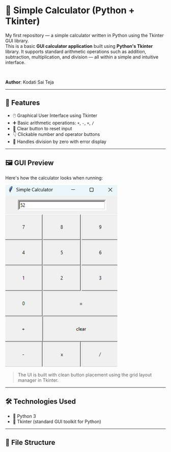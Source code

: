 # 🧮 Simple Calculator (Python + Tkinter)

My first repository — a simple calculator written in Python using the Tkinter GUI library.  
This is a basic **GUI calculator application** built using **Python's Tkinter** library. It supports standard arithmetic operations such as addition, subtraction, multiplication, and division — all within a simple and intuitive interface.

<br>

**Author**: Kodati Sai Teja

---

## 🚀 Features

- 🖱️ Graphical User Interface using Tkinter  
- ➕ Basic arithmetic operations: `+`, `-`, `×`, `/`  
- 🧼 Clear button to reset input  
- 👇 Clickable number and operator buttons  
- 🧠 Handles division by zero with error display

---

## 🖼️ GUI Preview

Here's how the calculator looks when running:

![Simple Calculator GUI](GUI_of_calculator.png)

> The UI is built with clean button placement using the grid layout manager in Tkinter.

---

## 🛠️ Technologies Used

- 🐍 Python 3
- 🎨 Tkinter (standard GUI toolkit for Python)

---

## 📂 File Structure

